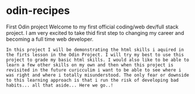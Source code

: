 # odin-recipes
First Odin project
    Welcome to my first official coding/web dev/full stack project. I am very excited to take thid first step to changing my career and becoming a full time web developer. 

    In this project I will be demonstrating the html skills i aquired in the firts lesson in the Odin Project. I will try my best to use this project to grade my basic html skills. I would also like to be able to learn a few other skills on my own and then when this project is revisited in the future curicculim i want to be able to see where i was right and where i totally misunderstood. The only fear or downside to this learning approach is that i run the risk of developing bad habits... all that aside... Here we go..! 
